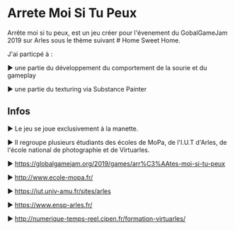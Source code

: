 # Arrete Moi Si Tu Peux

Arrête moi si tu peux, est un jeu créer pour l'évenement du GobalGameJam 2019 sur Arles sous le thème suivant # Home Sweet Home. 


J'ai particpé à : 

► une partie du développement du comportement de la sourie et du gameplay

► une partie du texturing via Substance Painter

## Infos

► Le jeu se joue exclusivement à la manette.

► Il regroupe plusieurs étudiants des écoles de MoPa, de l'I.U.T d'Arles, de l'école national de photographie et de Virtuarles.

► https://globalgamejam.org/2019/games/arr%C3%AAtes-moi-si-tu-peux

► http://www.ecole-mopa.fr/

► https://iut.univ-amu.fr/sites/arles

► https://www.ensp-arles.fr/

► http://numerique-temps-reel.cipen.fr/formation-virtuarles/
